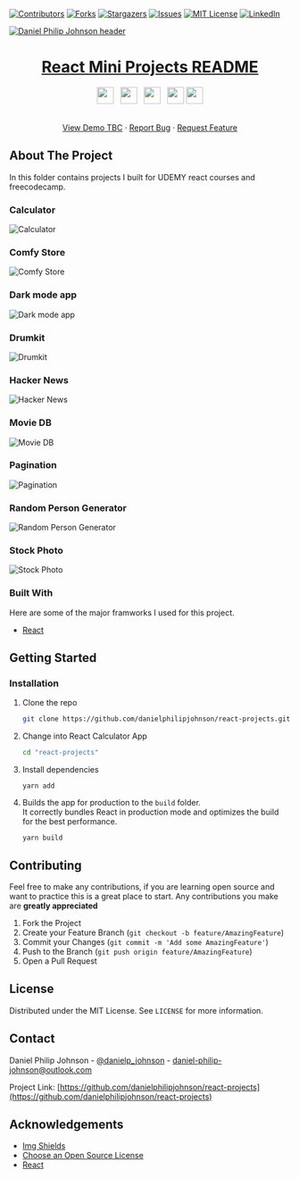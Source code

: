 <!-- PROJECT SHIELDS -->

[![Contributors][contributors-shield]][contributors-url]
[![Forks][forks-shield]][forks-url]
[![Stargazers][stars-shield]][stars-url]
[![Issues][issues-shield]][issues-url]
[![MIT License][license-shield]][license-url]
[![LinkedIn][linkedin-shield]][linkedin-url]

[![Daniel Philip Johnson header](https://raw.githubusercontent.com/danielphilipjohnson/danielphilipjohnson/master/banner/banner.png)](https://danielphilipjohnson.github.io/)
<br />

<p align="center">
  <a href="https://github.com/danielphilipjohnson/react-projects">
    <h1 align="center">React Mini Projects README</h1>
  </a>
</p>

<p align='center'>
  <a href="https://codepen.io/danielphilipjohnson/"><img height="30" src="https://raw.githubusercontent.com/danielphilipjohnson/danielphilipjohnson/master/social-icons/codepen.png"></a>&nbsp;&nbsp;
  <a href="https://twitter.com/danielp_johnson"><img height="30" src="https://raw.githubusercontent.com/danielphilipjohnson/danielphilipjohnson/master/social-icons/twitter.png"></a>&nbsp;&nbsp;
  <a href="https://www.instagram.com/danielphilipjohnson/"><img height="30" src="https://raw.githubusercontent.com/danielphilipjohnson/danielphilipjohnson/master/social-icons/instagram.jpg"></a>&nbsp;&nbsp;
  <a href="/"><img height="30" src="https://raw.githubusercontent.com/danielphilipjohnson/danielphilipjohnson/master/social-icons/dev.webp"></a>
  <a href="https://www.linkedin.com/in/daniel-philip-johnson/"><img height="30" src="https://raw.githubusercontent.com/danielphilipjohnson/danielphilipjohnson/master/social-icons/linkedin.png"></a>
</p>

  <p align="center">
    <br />
    <a href="#">View Demo TBC</a>
    ·
    <a href="https://github.com/danielphilipjohnson/react-projects/issues">Report Bug</a>
    ·
    <a href="https://github.com/danielphilipjohnson/react-projects/issues">Request Feature</a>
  </p>
</p>

<!-- ABOUT THE PROJECT -->

## About The Project

In this folder contains projects I built for UDEMY react courses and freecodecamp.

### Calculator

![Calculator](https://raw.githubusercontent.com/danielphilipjohnson/react-projects/master/static/mini-projects/calculator.png)

### Comfy Store

![Comfy Store](https://raw.githubusercontent.com/danielphilipjohnson/react-projects/master/static/mini-projects/comfy-sloth.png)

### Dark mode app

![Dark mode app](https://raw.githubusercontent.com/danielphilipjohnson/react-projects/master/static/mini-projects/dark-mode.png)

### Drumkit

![Drumkit](https://raw.githubusercontent.com/danielphilipjohnson/react-projects/master/static/mini-projects/drumkit.png)

### Hacker News

![Hacker News](https://raw.githubusercontent.com/danielphilipjohnson/react-projects/master/static/mini-projects/hackernews.png)

### Movie DB

![Movie DB](https://raw.githubusercontent.com/danielphilipjohnson/react-projects/master/static/mini-projects/moviedb.png)

### Pagination

![Pagination](https://raw.githubusercontent.com/danielphilipjohnson/react-projects/master/static/mini-projects/pagination.png)

### Random Person Generator

![Random Person Generator](https://raw.githubusercontent.com/danielphilipjohnson/react-projects/master/static/mini-projects/random-person-generator.png)

### Stock Photo

![Stock Photo](https://raw.githubusercontent.com/danielphilipjohnson/react-projects/master/static/mini-projects/stock-photo.png)

### Built With

Here are some of the major framworks I used for this project.

- [React](https://reactjs.org/)

<!-- GETTING STARTED -->

## Getting Started

### Installation

1. Clone the repo
   ```sh
   git clone https://github.com/danielphilipjohnson/react-projects.git
   ```
2. Change into React Calculator App
   ```sh
   cd "react-projects"
   ```
3. Install dependencies
   ```
   yarn add
   ```
4. Builds the app for production to the `build` folder.\
   It correctly bundles React in production mode and optimizes the build for the best performance.
   ```JS
   yarn build
   ```

<!-- CONTRIBUTING -->

## Contributing

Feel free to make any contributions, if you are learning open source and want to practice this is a great place to start.
Any contributions you make are **greatly appreciated**

1. Fork the Project
2. Create your Feature Branch (`git checkout -b feature/AmazingFeature`)
3. Commit your Changes (`git commit -m 'Add some AmazingFeature'`)
4. Push to the Branch (`git push origin feature/AmazingFeature`)
5. Open a Pull Request

<!-- LICENSE -->

## License

Distributed under the MIT License. See `LICENSE` for more information.

<!-- CONTACT -->

## Contact

Daniel Philip Johnson - [@danielp_johnson](https://twitter.com/danielp_johnson) - daniel-philip-johnson@outlook.com

Project Link: [https://github.com/danielphilipjohnson/react-projects](https://github.com/danielphilipjohnson/react-projects)

<!-- ACKNOWLEDGEMENTS -->

## Acknowledgements

- [Img Shields](https://shields.io)
- [Choose an Open Source License](https://choosealicense.com)
- [React](https://reactjs.org/)

[contributors-shield]: https://img.shields.io/github/contributors/danielphilipjohnson/react-projects.svg?style=for-the-badge
[contributors-url]: https://github.com/danielphilipjohnson/react-projects/graphs/contributors
[forks-shield]: https://img.shields.io/github/forks/danielphilipjohnson/react-projects.svg?style=for-the-badge
[forks-url]: https://github.com/danielphilipjohnson/react-projects/network/members
[stars-shield]: https://img.shields.io/github/stars/danielphilipjohnson/react-projects.svg?style=for-the-badge
[stars-url]: https://github.com/danielphilipjohnson/react-projects/stargazers
[issues-shield]: https://img.shields.io/github/issues/danielphilipjohnson/react-projects.svg?style=for-the-badge
[issues-url]: https://github.com/danielphilipjohnson/react-projects/issues
[license-shield]: https://img.shields.io/github/license/danielphilipjohnson/react-projects.svg?style=for-the-badge
[license-url]: https://github.com/danielphilipjohnson/react-projects/blob/master/LICENSE.txt
[linkedin-shield]: https://img.shields.io/badge/-LinkedIn-black.svg?style=for-the-badge&logo=linkedin&colorB=555
[linkedin-url]: https://linkedin.com/in/danielphilipjohnson
[product-screenshot]: images/screenshot.png
